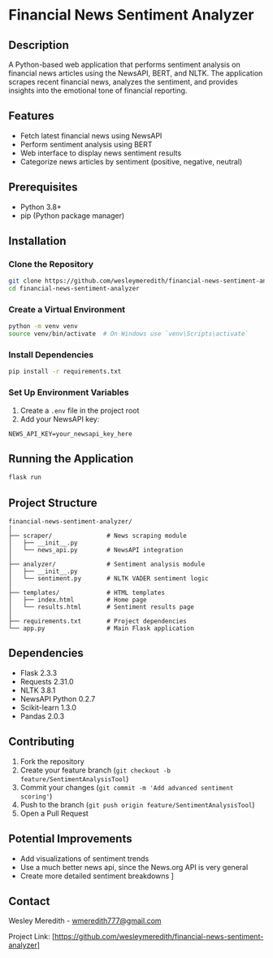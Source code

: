 # Financial News Sentiment Analyzer

## Description
A Python-based web application that performs sentiment analysis on financial news articles using the NewsAPI, BERT, and NLTK. The application scrapes recent financial news, analyzes the sentiment, and provides insights into the emotional tone of financial reporting.

## Features
- Fetch latest financial news using NewsAPI
- Perform sentiment analysis using BERT
- Web interface to display news sentiment results
- Categorize news articles by sentiment (positive, negative, neutral)

## Prerequisites
- Python 3.8+
- pip (Python package manager)

## Installation

### Clone the Repository
```bash
git clone https://github.com/wesleymeredith/financial-news-sentiment-analyzer.git
cd financial-news-sentiment-analyzer
```

### Create a Virtual Environment
```bash
python -m venv venv
source venv/bin/activate  # On Windows use `venv\Scripts\activate`
```

### Install Dependencies
```bash
pip install -r requirements.txt
```

### Set Up Environment Variables
1. Create a `.env` file in the project root
2. Add your NewsAPI key:
```
NEWS_API_KEY=your_newsapi_key_here
```

## Running the Application
```bash
flask run
```

## Project Structure
```
financial-news-sentiment-analyzer/
│
├── scraper/               # News scraping module
│   ├── __init__.py
│   └── news_api.py        # NewsAPI integration
│
├── analyzer/              # Sentiment analysis module
│   ├── __init__.py
│   └── sentiment.py       # NLTK VADER sentiment logic
│
├── templates/             # HTML templates
│   ├── index.html         # Home page
│   └── results.html       # Sentiment results page
│
├── requirements.txt       # Project dependencies
└── app.py                 # Main Flask application
```

## Dependencies
- Flask 2.3.3
- Requests 2.31.0
- NLTK 3.8.1
- NewsAPI Python 0.2.7
- Scikit-learn 1.3.0
- Pandas 2.0.3

## Contributing
1. Fork the repository
2. Create your feature branch (`git checkout -b feature/SentimentAnalysisTool`)
3. Commit your changes (`git commit -m 'Add advanced sentiment scoring'`)
4. Push to the branch (`git push origin feature/SentimentAnalysisTool`)
5. Open a Pull Request

## Potential Improvements
- Add visualizations of sentiment trends
- Use a much better news api, since the News.org API is very general
- Create more detailed sentiment breakdowns
]

## Contact
Wesley Meredith - wmeredith777@gmail.com

Project Link: [https://github.com/wesleymeredith/financial-news-sentiment-analyzer]
